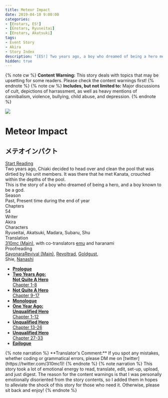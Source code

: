 ```yaml
---
title: Meteor Impact
date: 2019-04-10 9:00:00
categories:
- [Enstars, ES!]
- [Enstars, Ryuseitai]
- [Enstars, Akatsuki]
tags:
- Event Story
- Akira
- Story Index
description: "[ES!] Two years ago, a boy who dreamed of being a hero met a boy known to be a god. This is their story."
hidden: true
---
```

{% note cw %}
**Content Warning:** This story deals with topics that may be upsetting for some readers. Please check the content warnings first!
{% endnote %}
{% note cw %}
**Includes, but not limited to:** Major discussions of cult, depictions of harrassment, as well as heavy mentions of cannibalism, violence, bullying, child abuse, and depression.
{% endnote %}
<link rel="stylesheet" href="https://cdn.jsdelivr.net/gh/enstars/tl-utils@1.0.0/story_cover/story-cover.css">
<style>
    :root {
        --story-theme-color--rgb: 0, 75, 181;
        --story-theme-color: #004BB5;
        --background: url("/gh/310mc/310mc.github.io/img/es/eventstory/meteorimpact/kanataorigcg.jpg");
    }
    @media (max-width: 567px) {
        .post-block {
            padding: 8px 10px 8px !important;
        }
    }
</style>
<div class="story-wrapper">
    <div class="grid-wrapper">
        <div class="story-background"></div>
        <div class="story-box">
            <div class="story-cover">
                <div>
                    <img src="/img/es/eventstory/meteorimpact/chiakibcgframe.jpg">
                </div>
            </div>
            <div class="title-area">
    			<h1 class="title-area__title">Meteor Impact</h1>
    			<h2 class="title-area__subtitle">メテオインパクト</h2>
    			<div class="title-area__start">
    				<a href="prologue">Start Reading</a>
    			</div>
            </div>
            <div class="info-area">
                <div class="synopsis">
                  Two years ago, Chiaki decided to head over and clean the pool that was dirtied by his unit members. It was there that he met Kanata, crouched within the depths of the pool.<br>This is the story of a boy who dreamed of being a hero, and a boy known to be a god.
                </div>
                <div class="info">
                    <div class="info-item season">
                        <div class="label">Season</div>
                        <div class="value">Past, Present time during the end of year</div>
                    </div>
                    <div class="info-item chapters">
                        <div class="label">Chapters</div>
                        <div class="value">54</div>
                    </div>
                    <div class="info-item writer">
                        <div class="label">Writer</div>
                        <div class="value">Akira</div>
                    </div>
                    <div class="info-item characters">
                        <div class="label">Characters</div>
                        <div class="value">Ryuseitai, Akatsuki, Madara, Subaru, Shu</div>
                    </div>
                    <div class="info-item characters">
                        <div class="label">Translation</div>
                        <div class="value"><a href="https://310mc.github.io/">310mc (Main)</a>, with co-translators <a href="https://twitter.com/sunsunrainys">emu</a> and haranami</div>
                    </div>
                    <div class="info-item characters">
                    <div class="label">Proofreading</div>
                    <div class="value"><a href="https://ensemble-stars.fandom.com/wiki/User:SayonaraRevival">SayonaraRevival (Main)</a>, <a href="https://ensemble-stars.fandom.com/wiki/User:Revoltrad">Revoltrad</a>, <a href="https://twitter.com/goldgust">Goldgust</a>,<br>Shie, <a href="https://twitter.com/seiginoakashi">Nanashi</a></div>
                    </div>
                </div>
            </div>
            <div class="chapter-area">
                <ul>
                    <li><a href="prologue"><b>Prologue</b></a></li>
                    <li><a href="first_half_p1"><b>Two Years Ago:<br>Not Quite A Hero</b><br>Chapter 1-8</a></li>
                    <li><a href="first_half_p2"><b>Not Quite A Hero</b><br>Chapter 9-17</a></li>
                    <li><a href="monologue"><b>Monologue</b></a></li>
                    <li><a href="second_half_p1"><b>One Year Ago:<br>Unqualified Hero</b><br>Chapter 1-12</a></li>
                    <li><a href="second_half_p2"><b>Unqualified Hero</b><br>Chapter 13-26</a></li>
                    <li><a href="second_half_p3"><b>Unqualified Hero</b><br>Chapter 27-33</a></li>
                    <li><a href="epilogue"><b>Epilogue</b></a></li>
                </ul>
            </div>
        </div>
    </div>
</div>
{% note narration %}
**Translator's Comment:** If you spot any mistakes, whether coding or grammatical errors, please DM me on [twitter](https://twitter.com/310mc1)!
{% endnote %}
{% note narration %}
This story took a lot of emotional energy to read, translate, edit, set-up, upload, and just digest. The reason for the content warnings is that I was personally emotionally disoriented from the story contents, so I added them in hopes to alleviate the shock of this story for those who need it. Otherwise, please sit back and enjoy!
{% endnote %}
